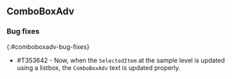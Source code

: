## ComboBoxAdv

### Bug fixes
{:#comboboxadv-bug-fixes}

* \#T353642 - Now, when the `SelectedItem` at the sample level is updated using a listbox, the `ComboBoxAdv` text is updated properly.
